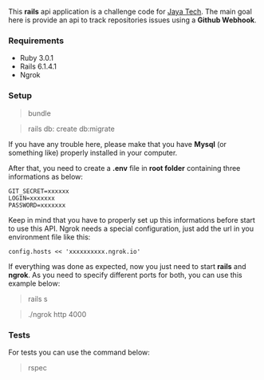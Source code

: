 This **rails** api application is a challenge code for [Jaya Tech](https://jaya.tech/). 
The main goal here is provide an api to track repositories issues using a **Github Webhook**.

### Requirements 
* Ruby 3.0.1
* Rails 6.1.4.1
* Ngrok

### Setup
> bundle

> rails db: create db:migrate

If you have any trouble here, please make that you have **Mysql** (or something like) properly installed in your computer. 

After that, you need to create a **.env** file in **root folder** containing three informations as below:

```
GIT_SECRET=xxxxxx
LOGIN=xxxxxxx
PASSWORD=xxxxxxx
```

Keep in mind that you have to properly set up this informations before start to use this API.
Ngrok needs a special configuration, just add the url in you environment file like this:

```
config.hosts << 'xxxxxxxxxx.ngrok.io'
```

If everything was done as expected, now you just need to start **rails** and **ngrok**. As you need to specify different ports for both, you can use this example below:

> rails s 

> ./ngrok http 4000

### Tests
For tests you can use the command below:
> rspec
